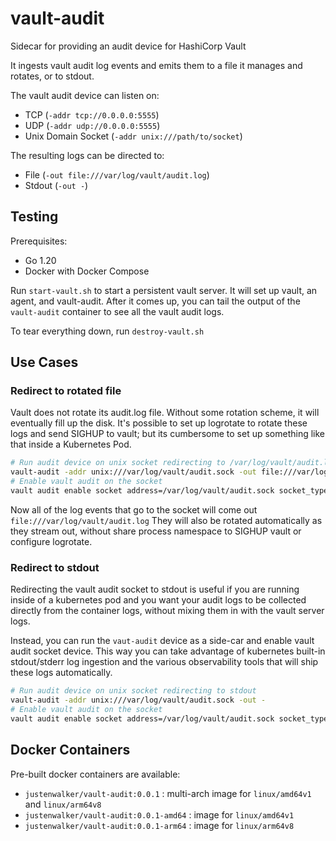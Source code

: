 # vault-audit

Sidecar for providing an audit device for HashiCorp Vault

It ingests vault audit log events and emits them to a file it manages and rotates, or to stdout.

The vault audit device can listen on:
- TCP (`-addr tcp://0.0.0.0:5555`) 
- UDP (`-addr udp://0.0.0.0:5555`)
- Unix Domain Socket (`-addr unix:///path/to/socket`)

The resulting logs can be directed to:
- File (`-out file:///var/log/vault/audit.log`)
- Stdout (`-out -`)

## Testing

Prerequisites:
- Go 1.20
- Docker with Docker Compose

Run `start-vault.sh` to start a persistent vault server. It will set up vault, an agent, and vault-audit.
After it comes up, you can tail the output of the `vault-audit` container to see all the vault audit logs.

To tear everything down, run `destroy-vault.sh`

## Use Cases

### Redirect to rotated file

Vault does not rotate its audit.log file. Without some rotation scheme, it will
eventually fill up the disk. It's possible to set up logrotate to rotate these logs
and send SIGHUP to vault; but its cumbersome to set up something like that inside a Kubernetes Pod.

```sh
# Run audit device on unix socket redirecting to /var/log/vault/audit.log
vault-audit -addr unix:///var/log/vault/audit.sock -out file:///var/log/vault/audit.log
# Enable vault audit on the socket
vault audit enable socket address=/var/log/vault/audit.sock socket_type=unix
```

Now all of the log events that go to the socket will come out `file:///var/log/vault/audit.log`
They will also be rotated automatically as they stream out, without share process namespace to SIGHUP vault or 
configure logrotate.

### Redirect to stdout

Redirecting the vault audit socket to stdout is useful if you are running inside of a kubernetes pod and 
you want your audit logs to be collected directly from the container logs, without mixing them in with
the vault server logs.

Instead, you can run the `vaut-audit` device as a side-car and enable vault audit socket device.
This way you can take advantage of kubernetes built-in stdout/stderr log ingestion and the various
observability tools that will ship these logs automatically.

```sh
# Run audit device on unix socket redirecting to stdout
vault-audit -addr unix:///var/log/vault/audit.sock -out -
# Enable vault audit on the socket
vault audit enable socket address=/var/log/vault/audit.sock socket_type=unix
```

## Docker Containers

Pre-built docker containers are available:

- `justenwalker/vault-audit:0.0.1` : multi-arch image for `linux/amd64v1` and `linux/arm64v8`
- `justenwalker/vault-audit:0.0.1-amd64` : image for `linux/amd64v1`
- `justenwalker/vault-audit:0.0.1-arm64` : image for `linux/arm64v8`
